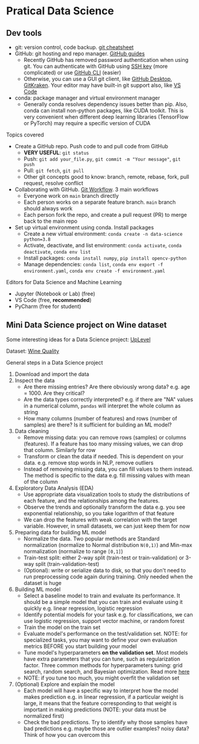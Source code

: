 # Pratical Data Science

## Dev tools

- git: version control, code backup. [git cheatsheet](https://education.github.com/git-cheat-sheet-education.pdf)
- GitHub: git hosting and repo manager. [GitHub guides](https://guides.github.com/)
  - Recently GitHub has removed password authentication when using git. You can authenticate with GitHub using [SSH key](https://docs.github.com/en/github/authenticating-to-github/connecting-to-github-with-ssh) (more complicated) or use [GitHub CLI](https://cli.github.com/) (easier)
  - Otherwise, you can use a GUI git client, like [GitHub Desktop](https://desktop.github.com/), [GitKraken](https://www.gitkraken.com/). Your editor may have built-in git support also, like [VS Code](https://code.visualstudio.com/docs/editor/github)
- conda: package manager and virtual environment manager
  - Generally conda resolves dependency issues better than pip. Also, conda can install non-python packages, like CUDA toolkit. This is very convenient when different deep learning libraries (TensorFlow or PyTorch) may require a specific version of CUDA

Topics covered

- Create a GitHub repo. Push code to and pull code from GitHub
  - **VERY USEFUL**: `git status`
  - Push: `git add your_file.py`, `git commit -m "Your message"`, `git push`
  - Pull: `git fetch`, `git pull`
  - Other git concepts good to know: branch, remote, rebase, fork, pull request, resolve conflict
- Collaborating with GitHub. [Git Workflow](https://www.atlassian.com/git/tutorials/comparing-workflows). 3 main workflows
  - Everyone work on `main` branch directly
  - Each person works on a separate feature branch. `main` branch should always work
  - Each person fork the repo, and create a pull request (PR) to merge back to the main repo
- Set up virtual environment using conda. Install packages
  - Create a new virtual environment: `conda create -n data-science python=3.8`
  - Activate, deactivate, and list environment: `conda activate`, `conda deactivate`, `conda env list`
  - Install packages: `conda install numpy`, `pip install opencv-python`
  - Manage dependencies: `conda list`, `conda env export -f environment.yaml`, `conda env create -f environment.yaml`

Editors for Data Science and Machine Learning

- Jupyter (Notebook or Lab) (free)
- VS Code (free, **recommended**)
- PyCharm (free for student)

## Mini Data Science project on Wine dataset

Some interesting ideas for a Data Science project: [UpLevel](https://dataprojects.uplevel.work/store)

Dataset: [Wine Quality](https://archive.ics.uci.edu/ml/datasets/Wine+Quality)

General steps in a Data Science project

1. Download and import the data
2. Inspect the data
    - Are there missing entries? Are there obviously wrong data? e.g. age = 1000. Are they critical?
    - Are the data types correctly interpreted? e.g. if there are "NA" values in a numerical column, `pandas` will interpret the whole column as string
    - How many columns (number of features) and rows (number of samples) are there? Is it sufficient for building an ML model?
3. Data cleaning
    - Remove missing data: you can remove rows (samples) or columns (features). If a feature has too many missing values, we can drop that column. Similarly for row
    - Transform or clean the data if needed. This is dependent on your data. e.g. remove stop words in NLP, remove outliers
    - Instead of removing missing data, you can fill values to them instead. The method is specific to the data e.g. fill missing values with mean of the column
4. Exploratory Data Analysis (EDA)
    - Use appropriate data visualization tools to study the distributions of each feature, and the relationships among the features.
    - Observe the trends and optionally transform the data e.g. you see exponential relationship, so you take logarithm of that feature
    - We can drop the features with weak correlation with the target variable. However, in small datasets, we can just keep them for now 
5. Preparing data for building ML model
    - Normalize the data. Two popular methods are Standard normalization (normalize to Normal distribution `N(0,1)`) and Min-max normalization (normalize to range `[0,1]`)
    - Train-test split: either 2-way split (train-test or train-validation) or 3-way split (train-validation-test)
    - (Optional): write or serialize data to disk, so that you don't need to run preprocessing code again during training. Only needed when the dataset is huge
6. Building ML model
    - Select a baseline model to train and evaluate its performance. It should be a simple model that you can train and evaluate using it quickly e.g. linear regression, logistic regression
    - Identify potential models for your task e.g. for classifications, we can use logistic regression, support vector machine, or random forest
    - Train the model on the train set
    - Evaluate model's performance on the test/validation set. NOTE: for specialized tasks, you may want to define your own evaluation metrics BEFORE you start building your model
    - Tune model's hyperparameters **on the validation set**. Most models have extra parameters that you can tune, such as regularization factor. Three common methods for hyperparameters tuning: grid search, random search, and Bayesian optimization. Read more [here](https://neptune.ai/blog/hyperparameter-tuning-in-python-a-complete-guide-2020)
    - NOTE: if you tune too much, you might overfit the validation set
7. (Optional) Explore and explain the model
    - Each model will have a specific way to interpret how the model makes prediction e.g. in linear regression, if a particular weight is large, it means that the feature corresponding to that weight is important in making predictions (NOTE: your data must be normalized first)
    - Check the bad predictions. Try to identify why those samples have bad predictions e.g. maybe those are outlier examples? noisy data? Think of how you can overcom this

